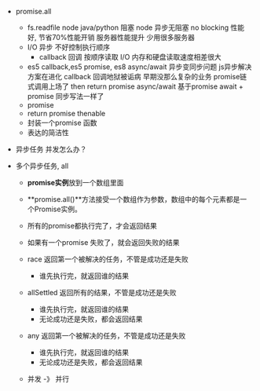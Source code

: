 - promise.all
  - fs.readfile node
    java/python 阻塞
    node 异步无阻塞 no blocking 性能好, 节省70%性能开销 服务器性能提升 少用很多服务器
  - I/O 异步  不好控制执行顺序
    - callback 回调
    按顺序读取
    I/O 内存和硬盘读取速度相差很大
  - es5 callback,es5 promise, es8 async/await
    异步变同步问题
    js异步解决方案在进化
    callback 回调地狱被诟病 早期没那么复杂的业务
    promise链式调用上场了 then return promise
    async/await 基于promise  await + promise 同步写法一样了
  - promise
  - return promise thenable
  - 封装一个promise 函数
  - 表达的简洁性
- 异步任务 并发怎么办？


- 多个异步任务, all
  - **promise实例**放到一个数组里面
  - **promise.all()**方法接受一个数组作为参数，数组中的每个元素都是一个Promise实例。
  - 所有的promise都执行完了，才会返回结果
  - 如果有一个promise 失败了，就会返回失败的结果

  - race 
    返回第一个被解决的任务，不管是成功还是失败
    - 谁先执行完，就返回谁的结果

  - allSettled
    返回所有的结果，不管是成功还是失败
    - 谁先执行完，就返回谁的结果
    - 无论成功还是失败，都会返回结果

  - any
    返回第一个被解决的任务，不管是成功还是失败
    - 谁先执行完，就返回谁的结果
    - 无论成功还是失败，都会返回结果

  - 并发 -》 并行
    


    